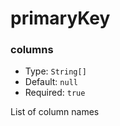 # primaryKey

### columns

- Type: `String[]`
- Default: `null`
- Required: `true`

List of column names
